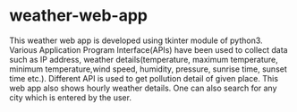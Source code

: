 # weather-web-app
This weather web app is developed using tkinter module of python3. Various Application Program Interface(APIs) have been used to collect data such as IP address, weather details(temperature, maximum temperature, minimum temperature,wind speed, humidity, pressure, sunrise time, sunset time etc.). Different API is used to get pollution detail of given place. This web app also shows hourly weather details. One can also search for any city which is entered by the user.
